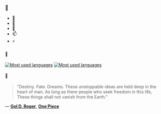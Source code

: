### 👋

- 🔭
- 🌱
- 💬
- 📫
- ⚡

#### 🧏

[![Most used languages](https://github-readme-stats-aynah.vercel.app/api/top-langs/?username=aynh&theme=solarized-dark&langs_count=6&layout=compact&hide_title=true)](https://github.com/anuraghazra/github-readme-stats#gh-dark-mode-only)
[![Most used languages](https://github-readme-stats-aynah.vercel.app/api/top-langs/?username=aynh&theme=solarized-light&langs_count=6&layout=compact&hide_title=true)](https://github.com/anuraghazra/github-readme-stats#gh-light-mode-only)

#### 💬

> "Destiny. Fate. Dreams. These unstoppable ideas are held deep in the heart of man. As long as there people who seek freedom in this life, These things shall not vanish from the Earth."

&mdash; [**Gol D. Roger**](https://myanimelist.net/character.php?q=Gol%20D.%20Roger&cat=character), [**One Piece**](https://myanimelist.net/search/all?q=One%20Piece&cat=all)
